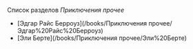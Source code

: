 Список разделов *Приключения прочее*

* [Эдгар Райс Берроуз](/books/Приключения прочее/Эдгар%20Райс%20Берроуз)
* [Эли Берте](/books/Приключения прочее/Эли%20Берте)
